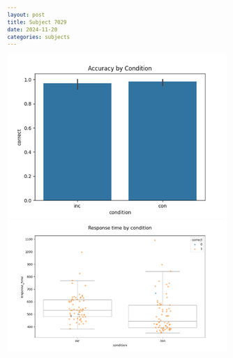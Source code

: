 ```yaml
---
layout: post
title: Subject 7029
date: 2024-11-20
categories: subjects
---
```


![](data/7029/run-6/7029_NF_acc.png)
![](data/7029/run-6/7029_NF_rt.png)
